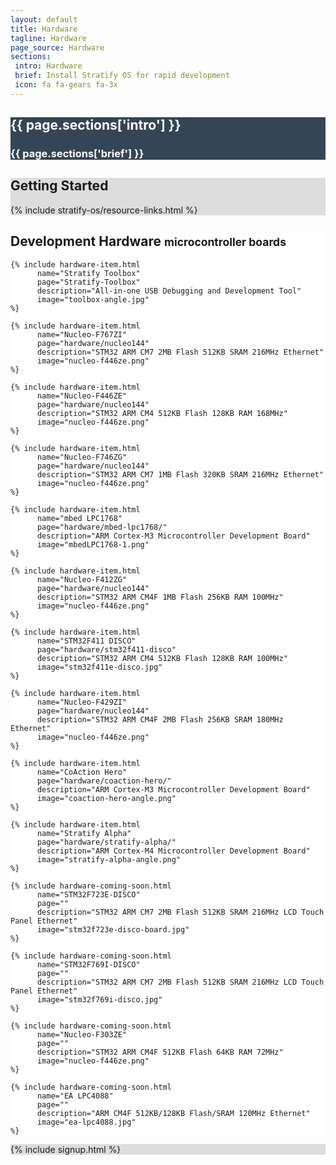 ```yaml
---
layout: default
title: Hardware
tagline: Hardware
page_source: Hardware
sections:
 intro: Hardware
 brief: Install Stratify OS for rapid development
 icon: fa fa-gears fa-3x
---
```


<div style="background: #344555; color: #fff;">
	<div class="container">
  <div class="row header_row">
			<div class="col-md-3 text-center">
				<h2><i class="{{ page.sections['icon'] }}"></i></h2>
			</div>
			<div class="col-md-9">
				<h2><b>{{ page.sections['intro'] }}</b></h2>
				<h3>{{ page.sections['brief'] }}</h3>
			</div>
		</div>
	</div>
</div>

<div style="background: #ddd; height: auto">
<div class="container">
  <h2>Getting <b>Started</b></h2>
  </div>
  {% include stratify-os/resource-links.html %}
</div>

<div style="background: #fff;">
	<div class="container">

  <h2>Development <b>Hardware</b> <small>microcontroller boards</small></h2>

  <div class="row">

    {% include hardware-item.html
          name="Stratify Toolbox"
          page="Stratify-Toolbox"
          description="All-in-one USB Debugging and Development Tool"
          image="toolbox-angle.jpg"
    %}

    {% include hardware-item.html
          name="Nucleo-F767ZI"
          page="hardware/nucleo144"
          description="STM32 ARM CM7 2MB Flash 512KB SRAM 216MHz Ethernet"
          image="nucleo-f446ze.png"
    %}

    {% include hardware-item.html
          name="Nucleo-F446ZE"
          page="hardware/nucleo144"
          description="STM32 ARM CM4 512KB Flash 128KB RAM 168MHz"
          image="nucleo-f446ze.png"
    %}

    {% include hardware-item.html
          name="Nucleo-F746ZG"
          page="hardware/nucleo144"
          description="STM32 ARM CM7 1MB Flash 320KB SRAM 216MHz Ethernet"
          image="nucleo-f446ze.png"
    %}

    {% include hardware-item.html
          name="mbed LPC1768"
          page="hardware/mbed-lpc1768/"
          description="ARM Cortex-M3 Microcontroller Development Board"
          image="mbedLPC1768-1.png"
    %}

    {% include hardware-item.html
          name="Nucleo-F412ZG"
          page="hardware/nucleo144"
          description="STM32 ARM CM4F 1MB Flash 256KB RAM 100MHz"
          image="nucleo-f446ze.png"
    %}

    {% include hardware-item.html
          name="STM32F411 DISCO"
          page="hardware/stm32f411-disco"
          description="STM32 ARM CM4 512KB Flash 128KB RAM 100MHz"
          image="stm32f411e-disco.jpg"
    %}

    {% include hardware-item.html
          name="Nucleo-F429ZI"
          page="hardware/nucleo144"
          description="STM32 ARM CM4F 2MB Flash 256KB SRAM 180MHz Ethernet"
          image="nucleo-f446ze.png"
    %}

    {% include hardware-item.html
          name="CoAction Hero"
          page="hardware/coaction-hero/"
          description="ARM Cortex-M3 Microcontroller Development Board"
          image="coaction-hero-angle.png"
    %}

    {% include hardware-item.html
          name="Stratify Alpha"
          page="hardware/stratify-alpha/"
          description="ARM Cortex-M4 Microcontroller Development Board"
          image="stratify-alpha-angle.png"
    %}

    {% include hardware-coming-soon.html
          name="STM32F723E-DISCO"
          page=""
          description="STM32 ARM CM7 2MB Flash 512KB SRAM 216MHz LCD Touch Panel Ethernet"
          image="stm32f723e-disco-board.jpg"
    %}

    {% include hardware-coming-soon.html
          name="STM32F769I-DISCO"
          page=""
          description="STM32 ARM CM7 2MB Flash 512KB SRAM 216MHz LCD Touch Panel Ethernet"
          image="stm32f769i-disco.jpg"
    %}

    {% include hardware-coming-soon.html
          name="Nucleo-F303ZE"
          page=""
          description="STM32 ARM CM4F 512KB Flash 64KB RAM 72MHz"
          image="nucleo-f446ze.png"
    %}

    {% include hardware-coming-soon.html
          name="EA LPC4088"
          page=""
          description="ARM CM4F 512KB/128KB Flash/SRAM 120MHz Ethernet"
          image="ea-lpc4088.jpg"
    %}

  

  </div>

</div>
</div>



<div style="background: #ddd;">
	<div class="container">
		{% include signup.html %}
	</div>
</div>
